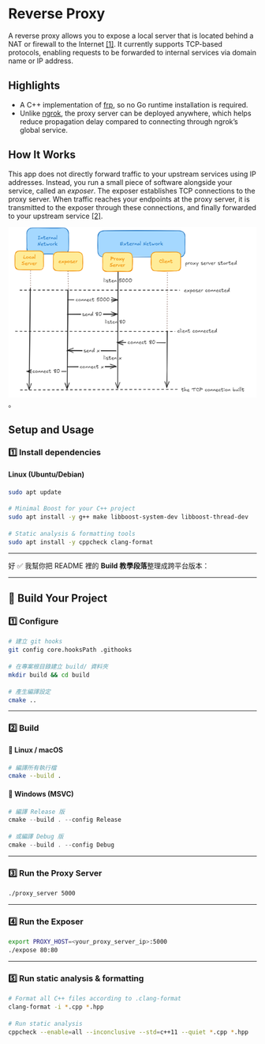 
# Reverse Proxy

A reverse proxy allows you to expose a local server that is located behind a NAT or firewall to the Internet [[1]](https://github.com/fatedier/frp). It currently supports TCP-based protocols, enabling requests to be forwarded to internal services via domain name or IP address.


## Highlights

* A C++ implementation of [frp](https://github.com/fatedier/frp), so no Go runtime installation is required.
* Unlike [ngrok](https://ngrok.com/), the proxy server can be deployed anywhere, which helps reduce propagation delay compared to connecting through ngrok’s global service.

## How It Works

This app does not directly forward traffic to your upstream services using IP addresses. Instead, you run a small piece of software alongside your service, called an *exposer*. The exposer establishes TCP connections to the proxy server. When traffic reaches your endpoints at the proxy server, it is transmitted to the exposer through these connections, and finally forwarded to your upstream service [[2]](https://ngrok.com/docs/how-ngrok-works/).


![img1.png](img1.png)。

## Setup and Usage

### 1️⃣ Install dependencies

#### Linux (Ubuntu/Debian)

```bash
sudo apt update

# Minimal Boost for your C++ project
sudo apt install -y g++ make libboost-system-dev libboost-thread-dev

# Static analysis & formatting tools
sudo apt install -y cppcheck clang-format
```

---
好 ✅ 我幫你把 README 裡的 **Build 教學段落**整理成跨平台版本：

---

## 🚀 Build Your Project

### 1️⃣ Configure

```bash
# 建立 git hooks
git config core.hooksPath .githooks

# 在專案根目錄建立 build/ 資料夾
mkdir build && cd build

# 產生編譯設定
cmake ..
```

---

### 2️⃣ Build

#### 🔹 Linux / macOS

```bash
# 編譯所有執行檔
cmake --build .
```

#### 🔹 Windows (MSVC)

```powershell
# 編譯 Release 版
cmake --build . --config Release

# 或編譯 Debug 版
cmake --build . --config Debug
```

---

### 3️⃣ Run the Proxy Server

```bash
./proxy_server 5000
```

---

### 4️⃣ Run the Exposer

```bash
export PROXY_HOST=<your_proxy_server_ip>:5000
./expose 80:80
```

---

### 5️⃣ Run static analysis & formatting

```bash
# Format all C++ files according to .clang-format
clang-format -i *.cpp *.hpp

# Run static analysis
cppcheck --enable=all --inconclusive --std=c++11 --quiet *.cpp *.hpp
```




